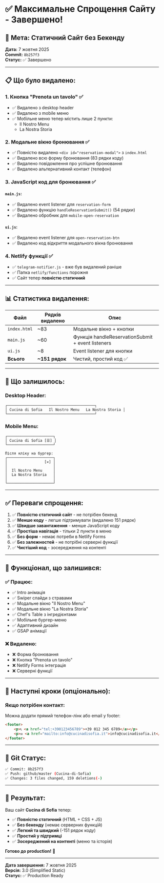 # ✅ Максимальне Спрощення Сайту - Завершено!

## 🎯 Мета: Статичний Сайт без Бекенду

**Дата:** 7 жовтня 2025  
**Commit:** `8b257f3`  
**Статус:** ✅ Завершено

---

## 📋 Що було видалено:

### 1. **Кнопка "Prenota un tavolo"** ✅
- ✅ Видалено з desktop header
- ✅ Видалено з mobile меню
- ✅ Мобільне меню тепер містить лише 2 пункти:
  - Il Nostro Menu
  - La Nostra Storia

### 2. **Модальне вікно бронювання** ✅
- ✅ Повністю видалено `<div id="reservation-modal">` з `index.html`
- ✅ Видалено всю форму бронювання (83 рядки коду)
- ✅ Видалено повідомлення про успішне бронювання
- ✅ Видалено альтернативний контакт (телефон)

### 3. **JavaScript код для бронювання** ✅

#### `main.js`:
- ✅ Видалено event listener для `reservation-form`
- ✅ Видалено функцію `handleReservationSubmit()` (54 рядки)
- ✅ Видалено обробник для `mobile-open-reservation`

#### `ui.js`:
- ✅ Видалено event listener для `open-reservation-btn`
- ✅ Видалено код відкриття модального вікна бронювання

### 4. **Netlify функції** ✅
- ✅ `telegram-notifier.js` - вже був видалений раніше
- ✅ Папка `netlify/functions` порожня
- ✅ Сайт тепер **повністю статичний**

---

## 📊 Статистика видалення:

| Файл | Рядків видалено | Опис |
|------|-----------------|------|
| `index.html` | ~83 | Модальне вікно + кнопки |
| `main.js` | ~60 | Функція handleReservationSubmit + event listeners |
| `ui.js` | ~8 | Event listener для кнопки |
| **Всього** | **~151 рядок** | Чистий, простий код ✅ |

---

## 🎨 Що залишилось:

### **Desktop Header:**
```
┌────────────────────────────────────────┐
│ Cucina di Sofia   Il Nostro Menu   La Nostra Storia │
└────────────────────────────────────────┘
```

### **Mobile Menu:**
```
┌─────────────────────┐
│ Cucina di Sofia [☰] │
└─────────────────────┘

Після кліку на бургер:
┌─────────────────────┐
│                 [✕] │
│                     │
│  Il Nostro Menu     │
│  La Nostra Storia   │
│                     │
└─────────────────────┘
```

---

## ✅ Переваги спрощення:

1. ✅ **Повністю статичний сайт** - не потрібен бекенд
2. ✅ **Менше коду** - легше підтримувати (видалено 151 рядок)
3. ✅ **Швидше завантаження** - менше JavaScript коду
4. ✅ **Простіша навігація** - тільки 2 пункти в меню
5. ✅ **Без форм** - немає потреби в Netlify Forms
6. ✅ **Без залежностей** - не потрібні серверні функції
7. ✅ **Чистіший код** - зосередження на контенті

---

## 📱 Функціонал, що залишився:

### ✅ **Працює:**
- ✅ Intro анімація
- ✅ Swiper слайди з стравами
- ✅ Модальне вікно "Il Nostro Menu"
- ✅ Модальне вікно "La Nostra Storia"
- ✅ Chef's Table з інгредієнтами
- ✅ Мобільне бургер-меню
- ✅ Адаптивний дизайн
- ✅ GSAP анімації

### ❌ **Видалено:**
- ❌ Форма бронювання
- ❌ Кнопка "Prenota un tavolo"
- ❌ Netlify Forms інтеграція
- ❌ Серверні функції

---

## 🚀 Наступні кроки (опціонально):

### **Якщо потрібен контакт:**
Можна додати прямий телефон-лінк або email у footer:

```html
<footer>
    <p>📞 <a href="tel:+390123456789">+39 012 345 6789</a></p>
    <p>✉️ <a href="mailto:info@cucinadisofia.it">info@cucinadisofia.it</a></p>
</footer>
```

---

## 📂 Git Статус:

```bash
✅ Commit: 8b257f3
✅ Push: github/master (Cucina-di-Sofia)
✅ Changes: 3 files changed, 159 deletions(-)
```

---

## 🎉 Результат:

Ваш сайт **Cucina di Sofia** тепер:
- ✅ **Повністю статичний** (HTML + CSS + JS)
- ✅ **Без бекенду** (немає серверних функцій)
- ✅ **Легкий та швидкий** (-151 рядок коду)
- ✅ **Простий у підтримці**
- ✅ **Зосереджений на контенті** (меню та історія)

**Готово до production!** 🚀

---

**Дата завершення:** 7 жовтня 2025  
**Версія:** 3.0 (Simplified Static)  
**Статус:** ✅ Production Ready

